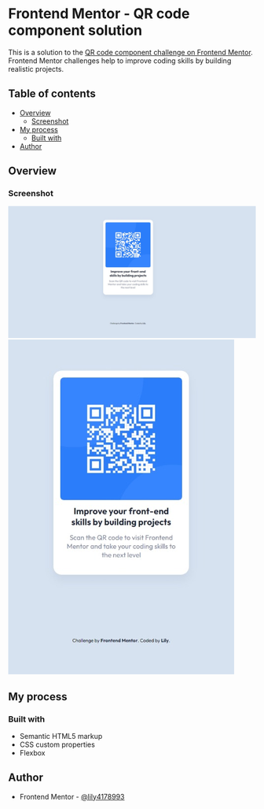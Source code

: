 # Frontend Mentor - QR code component solution

This is a solution to the [QR code component challenge on Frontend Mentor](https://www.frontendmentor.io/challenges/qr-code-component-iux_sIO_H). Frontend Mentor challenges help to improve coding skills by building realistic projects. 

## Table of contents

- [Overview](#overview)
  - [Screenshot](#screenshot)
- [My process](#my-process)
  - [Built with](#built-with)
- [Author](#author)




## Overview

### Screenshot

![](design\screenshot-desktop-preview.jpeg)
![](design\screenshot-mobile-preview.jpeg)




## My process

### Built with

- Semantic HTML5 markup
- CSS custom properties
- Flexbox




## Author

- Frontend Mentor - [@lily4178993](https://www.frontendmentor.io/profile/lily4178993)